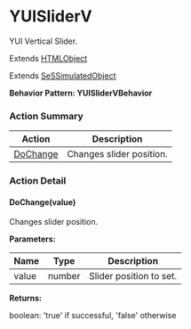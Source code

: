 # YUISliderV

YUI Vertical Slider.
 
Extends [HTMLObject](HTMLObject.md)

Extends [SeSSimulatedObject](SeSSimulatedObject.md)





**Behavior Pattern: YUISliderVBehavior**


<!-- ============================== property summary ========================== -->

	
<!-- ============================== action summary ========================== -->



### Action Summary

|  **Action** | **Description** | 
| ----------- | --------------- |
|	[DoChange](#DoChange) | Changes slider position. |




<!-- ============================== property detail ========================== -->
	
	
<!-- ============================== action detail ========================== -->
	
### Action Detail
		
<a name="DoChange"></a>    
#### DoChange(value)

Changes slider position.


**Parameters:**

|	**Name** | **Type** | **Description** |
| ---------- | -------- | --------------- |
| value | number |	Slider position to set. |




**Returns:**

boolean: 'true' if successful, 'false' otherwise



<a name="see.also.yuisliderv.dochange"></a>

	

